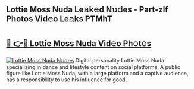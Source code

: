 ## Lottie Moss Nuda Le𝚊k𝚎d N𝚞𝚍es - Part-zlf Photos Vid𝚎o Le𝚊ks PTMhT

# <h2><a href="http://fbg4q1.evod.top/?m=Lottie+Moss+Nuda">🔗 👉🔴 Lottie Moss Nuda Vid𝚎o Ph𝚘t𝚘s</a></h2>

[![Lottie Moss Nuda N𝚞d𝚎s](https://i.imgur.com/8V9OHl7.gif)](http://fbg4q1.evod.top/?m=Lottie+Moss+Nuda)
Digital personality Lottie Moss Nuda specializing in dance and lifestyle content on social platforms. A public figure like Lottie Moss Nuda, with a large platform and a captive audience, has a responsibility to use his influence for good. 
